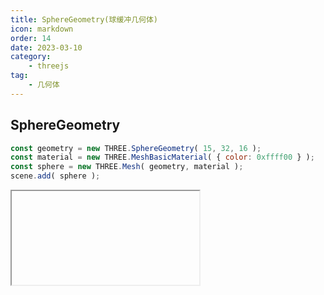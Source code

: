 ```yaml
---
title: SphereGeometry(球缓冲几何体)
icon: markdown
order: 14
date: 2023-03-10
category:
    - threejs
tag:
    - 几何体
---
```


## SphereGeometry

```js
const geometry = new THREE.SphereGeometry( 15, 32, 16 );
const material = new THREE.MeshBasicMaterial( { color: 0xffff00 } );
const sphere = new THREE.Mesh( geometry, material );
scene.add( sphere );
```

<IFrame url="https://luotainxu-demo.netlify.app/#/threejs/sphereGeometry"/>

## 构造器

### radius : Float

球体半径，默认为1

### widthSegments : Integer

水平分段数（沿着经线分段），最小值为3，默认值为32

### heightSegments : Integer

垂直分段数（沿着纬线分段），最小值为2，默认值为16

### phiStart : Float

指定水平（经线）起始角度，默认值为0

### phiLength : Float

指定水平（经线）扫描角度的大小，默认值为 Math.PI * 2

### thetaStart : Float

指定垂直（纬线）起始角度，默认值为0

### thetaLength : Float

指定垂直（纬线）扫描角度大小，默认值为 Math.PI

## 属性

共有属性请参见其基类[BufferGeometry](/threejs/几何体/BufferGeometry.md)

### .parameters

一个包含着构造函数中每个参数的对象。在对象实例化之后，对该属性的任何修改都不会改变这个几何体

## 方法

共有方法请参见其基类[BufferGeometry](/threejs/几何体/BufferGeometry.md)
